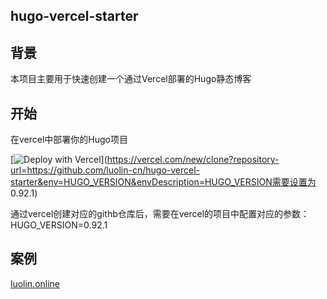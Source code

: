 ## hugo-vercel-starter

## 背景
本项目主要用于快速创建一个通过Vercel部署的Hugo静态博客
## 开始
在vercel中部署你的Hugo项目

[![Deploy with Vercel](https://vercel.com/button)](https://vercel.com/new/clone?repository-url=https://github.com/luolin-cn/hugo-vercel-starter&env=HUGO_VERSION&envDescription=HUGO_VERSION需要设置为 0.92.1)

通过vercel创建对应的githb仓库后，需要在vercel的项目中配置对应的参数：HUGO_VERSION=0.92.1

## 案例
[luolin.online](https://luolin.online/)